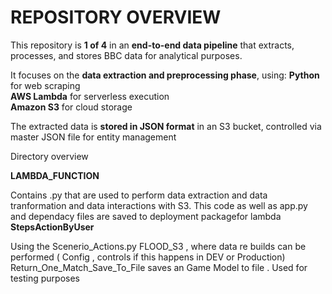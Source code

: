 
REPOSITORY OVERVIEW
===================
This repository is **1 of 4** in an **end-to-end data pipeline** that extracts, processes, and stores BBC data for analytical purposes.  

It focuses on the **data extraction and preprocessing phase**, using:
**Python** for web scraping  
**AWS Lambda** for serverless execution  
**Amazon S3** for cloud storage  

The extracted data is **stored in JSON format** in an S3 bucket, controlled via master JSON file for entity management

Directory overview

**LAMBDA_FUNCTION**

Contains .py that are used to perform data extraction and data tranformation and data interactions with S3. This code as well as app.py and dependacy files are saved to deployment packagefor lambda 
**StepsActionByUser** 

Using the Scenerio_Actions.py 
FLOOD_S3 , where data re builds can be performed ( Config , controls if this happens in DEV or Production)
Return_One_Match_Save_To_File  saves an Game Model to file . Used for testing purposes




